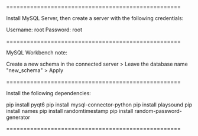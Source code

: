 ===================================================

Install MySQL Server, then create a server with the 
following credentials:

Username: root
Password: root

===================================================

MySQL Workbench note:

Create a new schema in the connected server > Leave the database name "new_schema" > Apply

===================================================

Install the following dependencies:

pip install pyqt6
pip install mysql-connector-python
pip install playsound
pip install names
pip install randomtimestamp
pip install random-password-generator

===================================================
